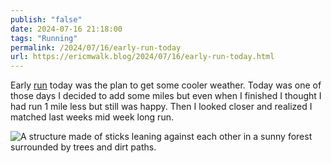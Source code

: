 ```yaml
---
publish: "false"
date: 2024-07-16 21:18:00
tags: "Running"
permalink: /2024/07/16/early-run-today
url: https://ericmwalk.blog/2024/07/16/early-run-today.html
---
```


Early [run](https://strava.com/activities/11901532104) today was the plan to get some cooler weather. Today was one of those days I decided to add some miles but even when I finished I thought I had run 1 mile less but still was happy. Then I looked closer and realized I matched last weeks mid week long run.

![A structure made of sticks leaning against each other in a sunny forest surrounded by trees and dirt paths.](https://ericmwalk.blog/uploads/2024/img-0884.jpeg)